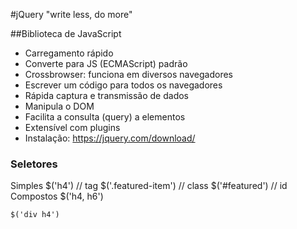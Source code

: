 #jQuery
"write less, do more"

##Biblioteca de JavaScript
- Carregamento rápido
- Converte para JS (ECMAScript) padrão
- Crossbrowser: funciona em diversos navegadores
- Escrever um código para todos os navegadores
- Rápida captura e transmissão de dados
- Manipula o DOM
- Facilita a consulta (query) a elementos
- Extensível com plugins
- Instalação: https://jquery.com/download/

### Seletores
Simples
    $('h4') // tag
    $('.featured-item') // class
    $('#featured') // id
Compostos
    $('h4, h6')

    $('div h4')
